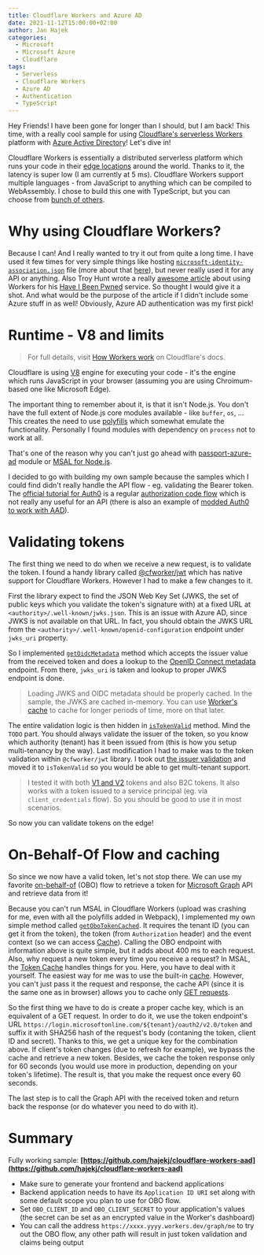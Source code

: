 ```yaml
---
title: Cloudflare Workers and Azure AD
date: 2021-11-12T15:00:00+02:00
author: Jan Hajek
categories:
  - Microsoft
  - Microsoft Azure
  - Cloudflare
tags:
  - Serverless
  - Cloudflare Workers
  - Azure AD
  - Authentication
  - TypeScript
---
```


Hey Friends! I have been gone for longer than I should, but I am back! This time, with a really cool sample for using [Cloudflare's serverless Workers](https://workers.cloudflare.com/) platform with [Azure Active Directory](https://azure.microsoft.com/en-us/services/active-directory/?cdn=disable)! Let's dive in!

Cloudflare Workers is essentially a distributed serverless platform which runs your code in their [edge locations](https://www.cloudflare.com/network/) around the world. Thanks to it, the latency is super low (I am currently at 5 ms). Cloudflare Workers support multiple languages - from JavaScript to anything which can be compiled to WebAssembly. I chose to build this one with TypeScript, but you can choose from [bunch of others](https://developers.cloudflare.com/workers/platform/languages).

# Why using Cloudflare Workers?
Because I can! And I really wanted to try it out from quite a long time. I have used it few times for very simple things like hosting [`microsoft-identity-association.json`](https://docs.microsoft.com/en-us/azure/active-directory/develop/howto-configure-publisher-domain#to-verify-a-new-domain-for-your-app) file (more about that [here](https://hajekj.net/2020/11/26/cross-tenant-publisher-verification/)), but never really used it for any API or anything. Also Troy Hunt wrote a really [awesome article](https://www.troyhunt.com/serverless-to-the-max-doing-big-things-for-small-dollars-with-cloudflare-workers-and-azure-functions/) about using Workers for his [Have I Been Pwned](https://haveibeenpwned.com/) service. So thought I would give it a shot. And what would be the purpose of the article if I didn't include some Azure stuff in as well! Obviously, Azure AD authentication was my first pick!

# Runtime - V8 and limits
> For full details, visit [How Workers work](https://developers.cloudflare.com/workers/learning/how-workers-works) on Cloudflare's docs.

Cloudflare is using [V8](https://www.cloudflare.com/learning/serverless/glossary/what-is-chrome-v8/) engine for executing your code - it's the engine which runs JavaScript in your browser (assuming you are using Chroimum-based one like Microsoft Edge).

The important thing to remember about it, is that it isn't Node.js. You don't have the full extent of Node.js core modules available - like `buffer`, `os`, ... This creates the need to use [polyfills](https://webpack.js.org/configuration/resolve/#resolvefallback) which somewhat emulate the functionality. Personally I found modules with dependency on `process` not to work at all.

That's one of the reason why you can't just go ahead with [passport-azure-ad](https://www.npmjs.com/package/passport-azure-ad) module or [MSAL for Node.js](https://www.npmjs.com/package/@azure/msal-node).

I decided to go with building my own sample because the samples which I could find didn't really handle the API flow - eg. validating the Bearer token. The [official tutorial for Auth0](https://developers.cloudflare.com/workers/tutorials/authorize-users-with-auth0) is a regular [authorization code flow](https://docs.microsoft.com/en-us/azure/active-directory/develop/v2-oauth2-auth-code-flow) which is not really any useful for an API (there is also an example of [modded Auth0 to work with AAD](https://github.com/bradyjoslin/workers-azuread-example)).

# Validating tokens
The first thing we need to do when we receive a new request, is to validate the token. I found a handy library called [@cfworker/jwt](https://www.npmjs.com/package/@cfworker/jwt) which has native support for Cloudflare Workers. However I had to make a few changes to it.

First the library expect to find the JSON Web Key Set (JWKS, the set of public keys which you validate the token's signature with) at a fixed URL at `<authority>/.well-known/jwks.json`. This is an issue with Azure AD, since JWKS is not available on that URL. In fact, you should obtain the JWKS URL from the `<authority>/.well-known/openid-configuration` endpoint under `jwks_uri` property.

So I implemented [`getOidcMetadata`](https://github.com/hajekj/cloudflare-workers-aad/blob/master/src/utils/jwt/jwks.ts#L13) method which accepts the issuer value from the received token and does a lookup to the [OpenID Connect metadata](https://openid.net/specs/openid-connect-discovery-1_0.html) endpoint. From there, `jwks_uri` is taken and lookup to proper JWKS endpoint is done.

> Loading JWKS and OIDC metadata should be properly cached. In the sample, the JWKS are cached in-memory. You can use [Worker's cache](https://developers.cloudflare.com/workers/runtime-apis/cache) to cache for longer periods of time, more on that later.

The entire validation logic is then hidden in [`isTokenValid`](https://github.com/hajekj/cloudflare-workers-aad/blob/master/src/authentication/isTokenValid.ts) method. Mind the `TODO` part. You should always validate the issuer of the token, so you know which authority (tenant) has it been issued from (this is how you setup multi-tenancy by the way). Last modification I had to make was to the token validation within `@cfworker/jwt` library. I took out [the issuer validation](https://github.com/cfworker/cfworker/blob/main/packages/jwt/src/parse.ts#L53) and moved it to `isTokenValid` so you would be able to get multi-tenant support.

> I tested it with both [V1 and V2](https://docs.microsoft.com/en-us/azure/active-directory/develop/access-tokens#v10-and-v20) tokens and also B2C tokens. It also works with a token issued to a service principal (eg. via `client_credentials` flow). So you should be good to use it in most scenarios.

So now you can validate tokens on the edge!

# On-Behalf-Of Flow and caching
So since we now have a valid token, let's not stop there. We can use my favorite [on-behalf-of](https://docs.microsoft.com/en-us/azure/active-directory/develop/v2-oauth2-on-behalf-of-flow) (OBO) flow to retrieve a token for [Microsoft Graph](https://graph.microsoft.com) API and retrieve data from it!

Because you can't run MSAL in Cloudflare Workers (upload was crashing for me, even with all the polyfills added in Webpack), I implemented my own simple method called [`getOboTokenCached`](https://github.com/hajekj/cloudflare-workers-aad/blob/master/src/authentication/getOboTokenCached.ts). It requires the tenant ID (you can get it from the token), the token (from `Authorization` header) and the event context (so we can access [Cache](https://developers.cloudflare.com/workers/runtime-apis/cache)). Calling the OBO endpoint with information above is quite simple, but it adds about 400 ms to each request. Also, why request a new token every time you receive a request? In MSAL, the [Token Cache](https://docs.microsoft.com/en-us/azure/active-directory/develop/msal-acquire-cache-tokens) handles things for you. Here, you have to deal with it yourself. The easiest way for me was to use the built-in [cache](https://developers.cloudflare.com/workers/runtime-apis/cache). However, you can't just pass it the request and response, the cache API (since it is the same one as in browser) allows you to cache only [GET requests](https://developers.cloudflare.com/workers/runtime-apis/cache#invalid-parameters).

So the first thing we have to do is create a proper cache key, which is an equivalent of a GET request. In order to do it, we use the token endpoint's URL `https://login.microsoftonline.com/${tenant}/oauth2/v2.0/token` and suffix it with SHA256 hash of the request's body (contaning the token, client ID and secret). Thanks to this, we get a unique key for the combination above. If client's token changes (due to refresh for example), we bypass the cache and retrieve a new token. Besides, we cache the token response only for 60 seconds (you would use more in production, depending on your token's lifetime). The result is, that you make the request once every 60 seconds.

The last step is to call the Graph API with the received token and return back the response (or do whatever you need to do with it).

# Summary

Fully working sample: **[https://github.com/hajekj/cloudflare-workers-aad](https://github.com/hajekj/cloudflare-workers-aad)**

* Make sure to generate your frontend and backend applications
* Backend application needs to have its `Application ID URI` set along with some default scope you plan to use for OBO flow.
* Set `OBO_CLIENT_ID` and `OBO_CLIENT_SECRET` to your application's values (the secret can be set as an encrypted value in the Worker's dashboard)
* You can call the address `https://xxxx.yyyy.workers.dev/graph/me` to try out the OBO flow, any other path will result in just token validation and claims being output